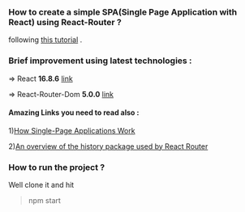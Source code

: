 ### How to create a simple SPA(Single Page Application with React) using React-Router ?

following [this tutorial](https://blog.pshrmn.com/entry/simple-react-router-v4-tutorial) .

### Brief improvement using latest technologies :

=> React <b>16.8.6</b> [link](https://github.com/facebook/react)

=> React-Router-Dom <b>5.0.0</b> [link](https://github.com/ReactTraining/react-router/tree/master/packages/react-router-dom) 

#### Amazing Links you need to read also :

1)[How Single-Page Applications Work](https://blog.pshrmn.com/entry/how-single-page-applications-work/)

2)[An overview of the history package used by React Router](https://blog.pshrmn.com/entry/a-little-bit-of-history/)


### How to run the project ?

Well clone it and hit 
>npm start
